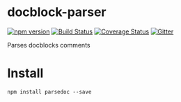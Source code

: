 # docblock-parser

[![npm version](https://badge.fury.io/js/docblock-parser.svg)](https://www.npmjs.com/package/parsedoc)
[![Build Status](https://travis-ci.org/glayzzle/docblock-parser.svg?branch=master)](https://travis-ci.org/glayzzle/docblock-parser)
[![Coverage Status](https://coveralls.io/repos/github/glayzzle/docblock-parser/badge.svg?branch=master)](https://coveralls.io/github/glayzzle/docblock-parser?branch=master)
[![Gitter](https://img.shields.io/badge/GITTER-join%20chat-green.svg)](https://gitter.im/glayzzle/Lobby)

Parses docblocks comments


# Install

```
npm install parsedoc --save
```
